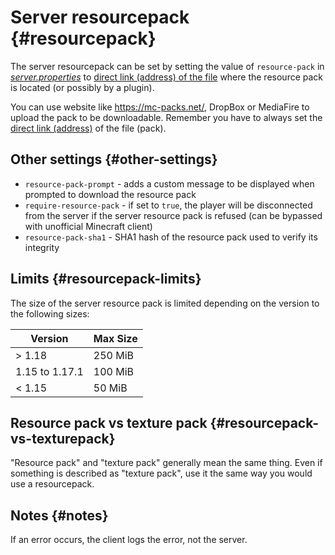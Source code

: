# Server resourcepack {#resourcepack}
The server resourcepack can be set by setting the value of `resource-pack` in [*server.properties*](server-properties.md#server-properties) to [direct link (address) of the file](../other/url-download.md#direct-download-link) where the resource pack is located (or possibly by a plugin).

You can use website like <https://mc-packs.net/>, DropBox or MediaFire to upload the pack to be downloadable. Remember you have to always set the [direct link (address)](../other/url-download.md#direct-download-link) of the file (pack).

## Other settings {#other-settings}
- `resource-pack-prompt` - adds a custom message to be displayed when prompted to download the resource pack
- `require-resource-pack` - if set to `true`, the player will be disconnected from the server if the server resource pack is refused (can be bypassed with unofficial Minecraft client)
- `resource-pack-sha1` - SHA1 hash of the resource pack used to verify its integrity

## Limits {#resourcepack-limits}
The size of the server resource pack is limited depending on the version to the following sizes:

| Version        | Max Size |
|----------------|----------|
| > 1.18         | 250 MiB  |
| 1.15 to 1.17.1 | 100 MiB  |
| < 1.15         | 50 MiB   |

## Resource pack vs texture pack {#resourcepack-vs-texturepack}
"Resource pack" and "texture pack" generally mean the same thing. Even if something is described as "texture pack", use it the same way you would use a resourcepack.
<!-- difference -->

## Notes {#notes}
If an error occurs, the client logs the error, not the server.